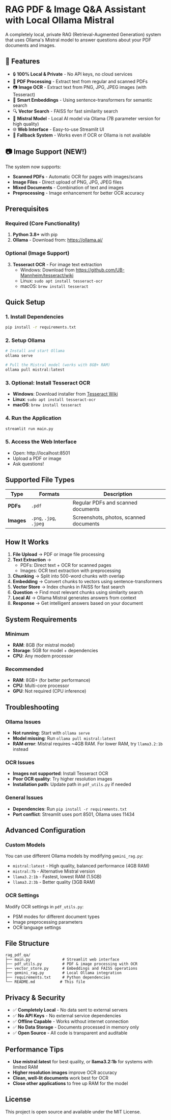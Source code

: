 # RAG PDF & Image Q&A Assistant with Local Ollama Mistral

A completely local, private RAG (Retrieval-Augmented Generation) system that uses Ollama's Mistral model to answer questions about your PDF documents and images.

## 🎯 Features

- 🔒 **100% Local & Private** - No API keys, no cloud services
- 📄 **PDF Processing** - Extract text from regular and scanned PDFs
- 📷 **Image OCR** - Extract text from PNG, JPG, JPEG images (with Tesseract)
- 🧠 **Smart Embeddings** - Using sentence-transformers for semantic search
- 🔍 **Vector Search** - FAISS for fast similarity search
- 🦙 **Mistral Model** - Local AI model via Ollama (7B parameter version for high quality)
- 🌐 **Web Interface** - Easy-to-use Streamlit UI
- 💪 **Fallback System** - Works even if OCR or Ollama is not available

## 📷 Image Support (NEW!)

The system now supports:
- **Scanned PDFs** - Automatic OCR for pages with images/scans
- **Image Files** - Direct upload of PNG, JPG, JPEG files
- **Mixed Documents** - Combination of text and images
- **Preprocessing** - Image enhancement for better OCR accuracy

## Prerequisites

### Required (Core Functionality)
1. **Python 3.8+** with pip
2. **Ollama** - Download from: https://ollama.ai/

### Optional (Image Support)
3. **Tesseract OCR** - For image text extraction
   - Windows: Download from https://github.com/UB-Mannheim/tesseract/wiki
   - Linux: `sudo apt install tesseract-ocr`
   - macOS: `brew install tesseract`

## Quick Setup

### 1. Install Dependencies
```bash
pip install -r requirements.txt
```

### 2. Setup Ollama
```bash
# Install and start Ollama
ollama serve

# Pull the Mistral model (works with 8GB+ RAM)
ollama pull mistral:latest
```

### 3. Optional: Install Tesseract OCR
- **Windows**: Download installer from [Tesseract Wiki](https://github.com/UB-Mannheim/tesseract/wiki)
- **Linux**: `sudo apt install tesseract-ocr`
- **macOS**: `brew install tesseract`

### 4. Run the Application
```bash
streamlit run main.py
```

### 5. Access the Web Interface
- Open: http://localhost:8501
- Upload a PDF or image
- Ask questions!

## Supported File Types

| Type | Formats | Description |
|------|---------|-------------|
| **PDFs** | `.pdf` | Regular PDFs and scanned documents |
| **Images** | `.png`, `.jpg`, `.jpeg` | Screenshots, photos, scanned documents |

## How It Works

1. **File Upload** → PDF or image file processing
2. **Text Extraction** → 
   - PDFs: Direct text + OCR for scanned pages
   - Images: OCR text extraction with preprocessing
3. **Chunking** → Split into 500-word chunks with overlap
4. **Embedding** → Convert chunks to vectors using sentence-transformers
5. **Vector Store** → Index chunks in FAISS for fast search
6. **Question** → Find most relevant chunks using similarity search
7. **Local AI** → Ollama Mistral generates answers from context
8. **Response** → Get intelligent answers based on your document

## System Requirements

### Minimum
- **RAM**: 8GB (for mistral model)
- **Storage**: 5GB for model + dependencies
- **CPU**: Any modern processor

### Recommended
- **RAM**: 8GB+ (for better performance)
- **CPU**: Multi-core processor
- **GPU**: Not required (CPU inference)

## Troubleshooting

### Ollama Issues
- **Not running**: Start with `ollama serve`
- **Model missing**: Run `ollama pull mistral:latest`
- **RAM error**: Mistral requires ~4GB RAM. For lower RAM, try `llama3.2:1b` instead

### OCR Issues
- **Images not supported**: Install Tesseract OCR
- **Poor OCR quality**: Try higher resolution images
- **Installation path**: Update path in `pdf_utils.py` if needed

### General Issues
- **Dependencies**: Run `pip install -r requirements.txt`
- **Port conflict**: Streamlit uses port 8501, Ollama uses 11434

## Advanced Configuration

### Custom Models
You can use different Ollama models by modifying `gemini_rag.py`:
- `mistral:latest` - High quality, balanced performance (4GB RAM)
- `mistral:7b` - Alternative Mistral version
- `llama3.2:1b` - Fastest, lowest RAM (1.5GB)
- `llama3.2:3b` - Better quality (3GB RAM)

### OCR Settings
Modify OCR settings in `pdf_utils.py`:
- PSM modes for different document types
- Image preprocessing parameters
- OCR language settings

## File Structure

```
rag_pdf_qa/
├── main.py              # Streamlit web interface
├── pdf_utils.py         # PDF & image processing with OCR
├── vector_store.py      # Embeddings and FAISS operations
├── gemini_rag.py        # Local Ollama integration
├── requirements.txt     # Python dependencies
└── README.md           # This file
```

## Privacy & Security

- ✅ **Completely Local** - No data sent to external servers
- ✅ **No API Keys** - No external service dependencies
- ✅ **Offline Capable** - Works without internet connection
- ✅ **No Data Storage** - Documents processed in memory only
- ✅ **Open Source** - All code is transparent and auditable

## Performance Tips

- **Use mistral:latest** for best quality, or **llama3.2:1b** for systems with limited RAM
- **Higher resolution images** improve OCR accuracy
- **Clean, well-lit documents** work best for OCR
- **Close other applications** to free up RAM for the model

## License

This project is open source and available under the MIT License. 